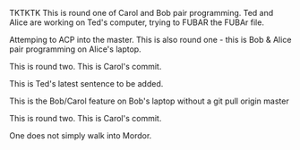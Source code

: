 
TKTKTK
This is round one of Carol and Bob pair programming.
Ted and Alice are working on Ted's computer, trying to FUBAR the FUBAr file.

Attemping to ACP into the master.
This is also round one - this is Bob & Alice pair programming on Alice's laptop.


This is round two. This is Carol's commit.

This is Ted's latest sentence to be added.


This is the Bob/Carol feature on Bob's laptop without a git pull origin master

This is round two. This is Carol's commit.


One does not simply walk into Mordor.